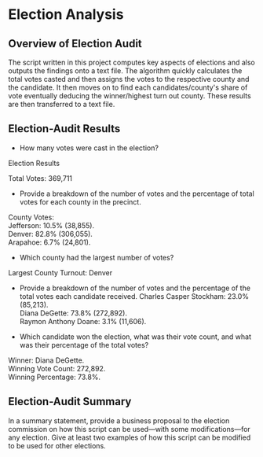 # Election Analysis

## Overview of Election Audit

The script written in this project computes key aspects of elections and also outputs the findings onto a text file. The algorithm quickly calculates the total votes casted and then assigns the votes to the respective county and the candidate. It then moves on to find each candidates/county's share of vote eventually deducing the winner/highest turn out county. These results are then transferred to a text file.

## Election-Audit Results

* How many votes were cast in the election?

Election Results

Total Votes: 369,711

* Provide a breakdown of the number of votes and the percentage of total votes for each county in the precinct.

County Votes:  
Jefferson: 10.5% (38,855).  
Denver: 82.8% (306,055).   
Arapahoe: 6.7% (24,801). 

* Which county had the largest number of votes?

Largest County Turnout: Denver

* Provide a breakdown of the number of votes and the percentage of the total votes each candidate received.
Charles Casper Stockham: 23.0% (85,213).   
Diana DeGette: 73.8% (272,892).    
Raymon Anthony Doane: 3.1% (11,606).    

* Which candidate won the election, what was their vote count, and what was their percentage of the total votes?


Winner: Diana DeGette.     
Winning Vote Count: 272,892.  
Winning Percentage: 73.8%.     



## Election-Audit Summary
In a summary statement, provide a business proposal to the election commission on how this script can be used—with some modifications—for any election. Give at least two examples of how this script can be modified to be used for other elections.
